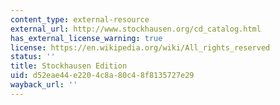 ```yaml
---
content_type: external-resource
external_url: http://www.stockhausen.org/cd_catalog.html
has_external_license_warning: true
license: https://en.wikipedia.org/wiki/All_rights_reserved
status: ''
title: Stockhausen Edition
uid: d52eae44-e220-4c8a-80c4-8f8135727e29
wayback_url: ''
---
```

